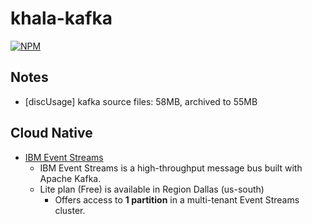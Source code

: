 # khala-kafka
[![NPM](https://nodei.co/npm/khala-kafka.png)](https://nodei.co/npm/khala-kafka/)

## Notes
- [discUsage] kafka source files: 58MB, archived to 55MB


## Cloud Native
- [IBM Event Streams](https://cloud.ibm.com/catalog/services/event-streams)
    - IBM Event Streams is a high-throughput message bus built with Apache Kafka.
    - Lite plan (Free) is available in Region Dallas (us-south)
        - Offers access to **1 partition** in a multi-tenant Event Streams cluster.
    